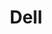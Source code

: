 ---
blog: https://blog.dell.com/
codehost: https://github.com/https://github.com/dell
colors:
- '#007DB8'
facebook: http://www.facebook.com/dell
font:
  name: Replica
  url: https://lineto.com/The+Fonts/Font+Categories/Text+Fonts/Replica/
guide: http://brand.delltechnologies.com/dell/logo-library/
images:
- dell-icon.svg
- dell-ar21.svg
logohandle: dell
sort: dell
tags:
- hardware
title: Dell
twitter: https://x.com/Dell
website: http://www.dell.com/
wikipedia: https://en.wikipedia.org/wiki/Dell
youtube: http://www.youtube.com/user/dellvlog
---